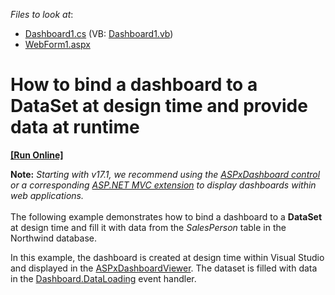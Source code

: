 <!-- default file list -->
*Files to look at*:

* [Dashboard1.cs](./CS/Dashboard_DataLoading/Dashboard1.cs) (VB: [Dashboard1.vb](./VB/Dashboard_DataLoading/Dashboard1.vb))
* [WebForm1.aspx](./CS/Dashboard_DataLoading/WebForm1.aspx)
<!-- default file list end -->
# How to bind a dashboard to a DataSet at design time and provide data at runtime
<!-- run online -->
**[[Run Online]](https://codecentral.devexpress.com/e5160)**
<!-- run online end -->


<p><strong>Note:</strong> <em>Starting with v17.1, we recommend using the <a href="https://documentation.devexpress.com/Dashboard/CustomDocument16976.aspx">ASPxDashboard control</a> or a corresponding <a href="https://documentation.devexpress.com/Dashboard/CustomDocument16977.aspx">ASP.NET MVC extension</a> to display dashboards within web applications.</em><br><br>The following example demonstrates how to bind a dashboard to a <strong>DataSet</strong> at design time and fill it with data from the <em>SalesPerson</em> table in the Northwind database.</p>
<p>In this example, the dashboard is created at design time within Visual Studio and displayed in the <a href="https://documentation.devexpress.com/#Dashboard/clsDevExpressDashboardWebASPxDashboardViewertopic">ASPxDashboardViewer</a>. The dataset is filled with data in the <a href="https://documentation.devexpress.com/#Dashboard/DevExpressDashboardCommonDashboard_DataLoadingtopic">Dashboard.DataLoading</a> event handler.</p>

<br/>


